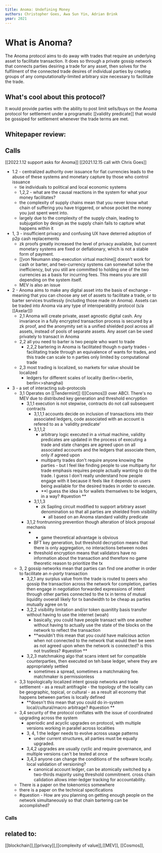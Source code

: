 ```yaml
---
title: Anoma: Undefining Money
authors: Christopher Goes, Awa Sun Yin, Adrian Brink
year: 2021
---
```

# What is Anoma?
The Anoma protocol aims to do away with trades that require an underlying asset to facilitate transaction. It does so through a private gossip network that connects parties desiring a trade for any asset, then solves for the fulfilment of the connected trade desires of individual parties by creating groups of any computationally-limited arbitrary size necessary to facilitate the trade.

## What's cool about this protocol?
It would provide parties with the ability to post limit sells/buys on the Anoma protocol for settlement under a programatic [[validity predicate]] that would be gossiped for settlement whenever the trade terms are met.

## Whitepaper review:
## Calls
[[2022.1.12 support asks for Anoma]]
[[2021.12.15 call with Chris Goes]]
- 1.2  - centralized authority over issuance for fiat currencies leads to the abuse of these systems and monetary capture by those who control issuance
	- tie individuals to political and local economic systems
	- 1,2,2 - what are the causal reactions in the system for what your money facilitates?
	- the complexity of supply chains mean that you never know what chain of suffering you have triggered, or whose pocket the money you just spent went into.
	- largely due to the complexity of the supply chain, leading to subjugation by design as the supply chain fails to capture what happens within it
- 1, 3 - insufficient privacy and confusing UX have deterred adoption of p2p cash replacements
	- zk proofs greatly increased the level of privacy available, but current monetary systems are fixed or deflationary, which is not a stable form of payment.
	- [[von Neumann step-execution virtual machine]] doesn't work for cash or barter, and two-currency systems can somewhat solve the inefficiency, but you still are committed to holding one of the two currencies as a basis for incurring fees. This means you are still depending on the system itself.
	- MEV is also an issue
- 2 - Anoma aims to make any digital asset into the basis of exchange - meaning that you can choose any set of assets to facilitate a trade, or to barter services trustlessly (including those made on Anoma). Assets can be traded into Anoma via any type of interoperability protocol (s/a [[Axelar]])
	- 2,1 Anoma will create private, asset agnostic digital cash. Any invariance in a fully encrypted transaction process is secured by a zk proof, and the anonymity set is a unified shielded pool across all assets, instead of pools of separate assets. Any asset can be used privately to transact in Anoma
	- 2,2 all you need to barter is two people who want to trade
		- 2,2,2 bartering in Anoma is facilitated though n-party trades - facilitating trade through an equivalence of wants for trades, and this trade can scale to n parties only limited by computational trade
	- 2,3 most trading is localized, so markets for value should be localized
		- ledgers for different scales of locality (berlin<>berlin, berlin<>shanghai)
- 3 - a set of interacting sub-protocols
	- 3,1 Operates on [[Tendermint]] ([[Cosmos]]) over ABCI. There's no MEV due to distributed key generation and threshold encryption
		- 3,1,1 execution is not stepwise, contracts do not call subsequent contracts
			- 3,1,1,1 accounts decide on inclusion of transactions into their associated ledgers, code associated with an account is refered to as a 'validity predicate'
			- 3,1,1,2 
				- arbitrary logic executed in a virtual machine, validity predicates are updated in the process of executing a trade and state changes are agreed upon on all associated accounts and the ledgers that associate them, only if agreed upon
				- multiparty trades don't require anyone knowing the parties - but I feel like finding people to use multiparty for trade emphasis requires people actually wanting to do the trade. I guess I don't really understand how people engage with it because it feels like it depends on users being available for the desired trades in order to execute.
				- **I guess the idea is for wallets themselves to be ledgers, in a way? #question **
			- 3,1,1,3
				- zk Sapling circuit modified to support arbitrary asset denomination so that all parties are shielded from visibility
					- all based on an Anoma standard validity predicate
		- 3,1,2 frontrunning prevention though alteration of block proposal mechanis
			- - game theoretical advantage is obvious
			- BFT key generation, but threshold decryption means that there is only aggregation, no interactions between nodes
			- threshold encryption means that validators have no information about the transaction and therefore no game theoretic reason to prioritize the tx
	- 3, 2 gossip networks mean that parties can find one another in order to facilitate an *n-party* transaction
		- 3,2,1 any surplus value from the trade is routed to peers who gossip the transaction across the network for completion, parties then engage in negotiation forwarded expressions of intent through other parties connected to the tx in terms of mutual liquidity ovoerall likely for tx bandwidth to be cheap as parties mutually agree on tx
		- 3,2,2 visibility limitation and/or token quanitity basis transfer without having to use the internet (woah)
			- basically, you could have people transact with one another without having to actually use the state of the blocks on the network to reflect the transaction
			- **wouldn't this mean that you could have malicious action when not connected to the network that would then be seen as not agreed upon when the network is connected? is this not trustless? #question **
		- 3,2,3 matchmaking algo that scans intent set for compatible counterparties, then executed on teh base ledger, where they are appropriately settled
			- sometimes a spread, sometimes a matchmaking fee. matchmaker is permissionless
	- 3,3 topologically localized intent gossip networks and trade settlement - as a result antifragile - the topology of the locality can be geographic, topical, or cultural - as a result all economy that happens between parties is locally defined
		- **doesn't this mean that you could do in-system local/cultural/macro arbitrage? #question **
	- 3,4 security of the protocol conflates with the issue of coordinated upgrading across the system
		- aperiodic and acyclic upgrades on protocol, with multiple versions working in parallel across localities
		- 3, 4, 1 the ledger needs to evolve across usage patterns
			- under current structures, all parties must be equally upgraded.
		- 3,4,2 upgrades are usually cyclic and require governance, and multiple versions can't be tested at once
		- 3,4,3 anyone can change the conditions of the software locally. local validation of versioning?
			- canonical account ledger, can be atomically switched by a two-thirds majority using threshold commitment. cross chain calidation allows inter-ledger tracking for accountability.
	- There is a paper on the tokenomics somewhere
	- there is a paper on the technical specifications
	- #question - How are you planning on getting enough people on the network simultaneously so that chain bartering can be accomplished?


### Calls
## related to:
[[blockchain]],[[privacy]],[[complexity of value]],[[MEV]], [[Cosmos]], 